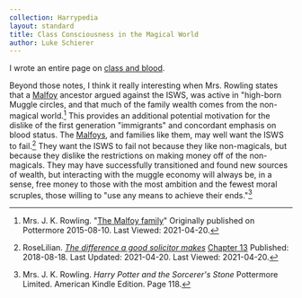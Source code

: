 ```yaml
---
collection: Harrypedia
layout: standard
title: Class Consciousness in the Magical World
author: Luke Schierer
---
```


I wrote an entire page on [class and blood].

[class and blood]: ../Class_and_Blood/

Beyond those notes, I think it really interesting when Mrs. Rowling states that
a [Malfoy] ancestor argued against the ISWS, was active in "high-born Muggle
circles, and that much of the family wealth comes from the non-magical
world.[^210420-12] This provides an additional potential motivation for the
dislike of the first generation "immigrants" and concordant emphasis on blood
status. The [Malfoys], and families like them, may well want the ISWS to
fail.[^210420-13] They want the ISWS to fail not because they like
non-magicals, but because they dislike the restrictions on making money off of
the non-magicals. They may have successfully transitioned and found new sources
of wealth, but interacting with the muggle economy will always be, in a sense,
free money to those with the most ambition and the fewest moral scruples, those
willing to "use any means to achieve their ends."[^210420-14]

[Malfoy]: /Harrypedia/people/Malfoy//
[Malfoys]: /Harrypedia/people/Malfoy//

[^210420-14]:
    Mrs. J. K. Rowling. _Harry Potter and the Sorcerer's Stone_
    Pottermore Limited. American Kindle Edition. Page 118.

[^210420-13]:
    RoseLilian.
    _[The difference a good solicitor makes](https://www.fanfiction.net/s/13049901)_
    [Chapter 13](https://www.fanfiction.net/s/13049901/13/The-difference-a-good-solicitor-makes)
    Published: 2018-08-18. Last Updated: 2021-04-20. Last Viewed: 2021-04-20.

[^210420-12]:
    Mrs. J. K. Rowling.
    "[The Malfoy family](https://www.wizardingworld.com/writing-by-jk-rowling/the-malfoy-family)"
    Originally published on Pottermore 2015-08-10. Last Viewed: 2021-04-20.
